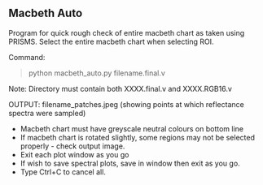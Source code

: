 Macbeth Auto
------------------

Program for quick rough check of entire macbeth chart as taken using PRISMS.
Select the entire macbeth chart when selecting ROI.

Command:
> python macbeth_auto.py filename.final.v     

Note: Directory must contain both XXXX.final.v and XXXX.RGB16.v 

OUTPUT: filename_patches.jpeg    (showing points at which reflectance spectra were sampled)

- Macbeth chart must have greyscale neutral colours on bottom line
- If macbeth chart is rotated slightly, some regions may not be selected properly - check output image.
- Exit each plot window as you go
- If wish to save spectral plots, save in window then exit as you go.
- Type Ctrl+C to cancel all.